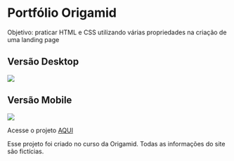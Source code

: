 <h1>Portfólio Origamid</h1>
<p>Objetivo: praticar HTML e CSS utilizando várias propriedades na criação de uma landing page</p>
<h2>Versão Desktop</h2>
<img src="./assets/arquivos-readme/desktop-origamid.gif">
<h2>Versão Mobile</h2>
<img src="./assets/arquivos-readme/mobile-origamid.gif">
<p>Acesse o projeto <a href="https://ramonlleopoldo.github.io/Portfolio-origamid/">AQUI</a></p>
<p>Esse projeto foi criado no curso da Origamid. Todas as informações do site são fictícias.</p>
